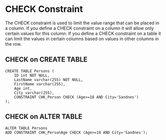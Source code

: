 # CHECK Constraint

The CHECK constraint is used to limit the value range that can be placed in a column. If you define a CHECK constraint on a column it will allow only certain values for this column. If you define a CHECK constraint on a table it can limit the values in certain columns based on values in other columns in the row.

## CHECK on CREATE TABLE

```
CREATE TABLE Persons (
    ID int NOT NULL,
    LastName varchar(255) NOT NULL,
    FirstName varchar(255),
    Age int,
    City varchar(255),
    CONSTRAINT CHK_Person CHECK (Age>=18 AND City='Sandnes')
);
```

## CHECK on ALTER TABLE

```
ALTER TABLE Persons
ADD CONSTRAINT CHK_PersonAge CHECK (Age>=18 AND City='Sandnes');
```
